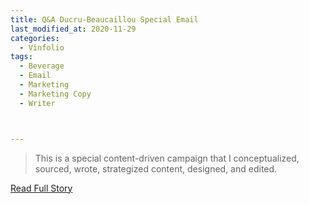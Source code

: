 ```yaml
---
title: Q&A Ducru-Beaucaillou Special Email
last_modified_at: 2020-11-29
categories:
  - Vinfolio
tags:
  - Beverage
  - Email
  - Marketing
  - Marketing Copy
  - Writer



---
```


> This is a special content-driven campaign that I conceptualized, sourced, wrote, strategized content, designed, and edited.

<a href="http://links.vinfolio.com/e/evib?_t=414f72b8e11b4850bb66506e2c10eaa1&_m=7c08e49df3174a5ebc266997332bb273&_e=XLlYLpShQ4qTeuJuEv-cxEXiqBbvpnJW3exiXzar0Wg36OG_2hOLuJCzjY8H-PGrekE3SFwG91IIupsg6tH1fYtH0sljWqNRmnnX2g2ERmqxDEv1AV4jBXtH0WPHpqzN" target="_blank">Read Full Story</a>
